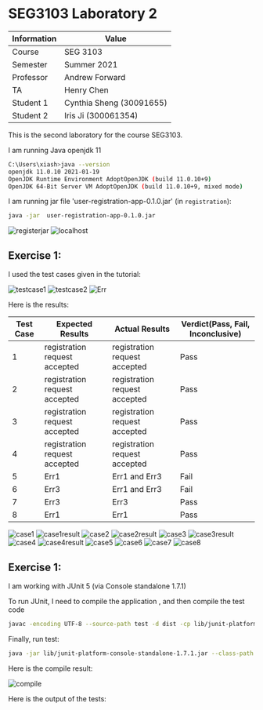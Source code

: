 # SEG3103 Laboratory 2

| Information | Value |
| --- | --- |
| Course | SEG 3103 |
| Semester | Summer 2021 |
| Professor | Andrew Forward |
| TA | Henry Chen |
| Student 1 | Cynthia Sheng (30091655) |
| Student 2 | Iris Ji (300061354) |

This is the second laboratory for the course SEG3103.

I am running Java openjdk 11

```bash
C:\Users\xiash>java --version
openjdk 11.0.10 2021-01-19
OpenJDK Runtime Environment AdoptOpenJDK (build 11.0.10+9)
OpenJDK 64-Bit Server VM AdoptOpenJDK (build 11.0.10+9, mixed mode)
```

I am running jar file 'user-registration-app-0.1.0.jar' (in `registration`):

```bash
java -jar  user-registration-app-0.1.0.jar
```
![registerjar](assets/registerjar.JPG)
![localhost](assets/localhost.JPG)

## Exercise 1:
I used the test cases given in the tutorial:

![testcase1](assets/valid.JPG)
![testcase2](assets/invalid.JPG)
![Err](assets/err.JPG)

Here is the results:

Test Case |  Expected Results             | Actual Results                   | Verdict(Pass, Fail, Inconclusive)
----------|-------------------------------|----------------------------------|----------------------------------
1         | registration request accepted | registration request accepted    | Pass
2         | registration request accepted | registration request accepted    | Pass
3         | registration request accepted | registration request accepted    | Pass
4         | registration request accepted | registration request accepted    | Pass
5         | Err1                          | Err1 and Err3                    | Fail
6         | Err3                          | Err1 and Err3                    | Fail
7         | Err3                          | Err3                             | Pass
8         | Err1                          | Err1                             | Pass

![case1](assets/case1.JPG)
![case1result](assets/case1result.JPG)
![case2](assets/case2.JPG)
![case2result](assets/case2result.JPG)
![case3](assets/case3.JPG)
![case3result](assets/case3result.JPG)
![case4](assets/case4.JPG)
![case4result](assets/case4result.JPG)
![case5](assets/case5.JPG)
![case6](assets/case6.JPG)
![case7](assets/case7.JPG)
![case8](assets/case8.JPG)


## Exercise 1:

I am working with JUnit 5 (via Console standalone 1.7.1)

To run JUnit, I need to compile the application , and then compile the test code

```bash
javac -encoding UTF-8 --source-path test -d dist -cp lib/junit-platform-console-standalone-1.7.1.jar test/*.java src/*.java
```

Finally, run test:

```bash
java -jar lib/junit-platform-console-standalone-1.7.1.jar --class-path dist --scan-class-path
```

Here is the compile result:

![compile](assets/compile.JPG)

Here is the output of the tests:



